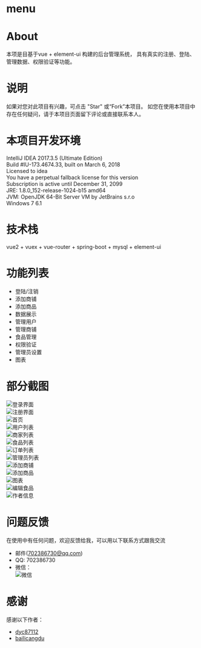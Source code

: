 # menu  

# About  
本项是目基于vue + element-ui 构建的后台管理系统，
具有真实的注册、登陆、管理数据、权限验证等功能。

# 说明  
如果对您对此项目有兴趣，可点击 "Star" 或“Fork”本项目。
如您在使用本项目中存在任何疑问，请于本项目页面留下评论或直接联系本人。

# 本项目开发环境  
IntelliJ IDEA 2017.3.5 (Ultimate Edition)  
Build #IU-173.4674.33, built on March 6, 2018  
Licensed to idea  
You have a perpetual fallback license for this version  
Subscription is active until December 31, 2099  
JRE: 1.8.0_152-release-1024-b15 amd64  
JVM: OpenJDK 64-Bit Server VM by JetBrains s.r.o  
Windows 7 6.1  

# 技术栈  
vue2 + vuex + vue-router + spring-boot + mysql + element-ui

# 功能列表  
*  登陆/注销
*  添加商铺
*  添加商品
*  数据展示
*  管理用户
*  管理商铺
*  食品管理
*  权限验证
*  管理员设置
*  图表

# 部分截图  
![登录界面](/13.png)  
![注册界面](/12.png)  
![首页](/1.png)  
![用户列表](/2.png)  
![商家列表](/3.png)  
![食品列表](/4.png)  
![订单列表](/5.png)  
![管理员列表](/6.png)  
![添加商铺](/7.png)  
![添加商品](/8.png)  
![图表](/9.png)  
![编辑食品](/10.png)  
![作者信息](/11.png)  


# 问题反馈  
在使用中有任何问题，欢迎反馈给我，可以用以下联系方式跟我交流

* 邮件(702386730@qq.com)
* QQ: 702386730
* 微信：  
![微信](/code.png)

# 感谢  
感谢以下作者：

* [dyc87112](https://github.com/dyc87112/SpringBoot-Learning) 
* [bailicangdu](https://github.com/bailicangdu/vue2-manage#about)
